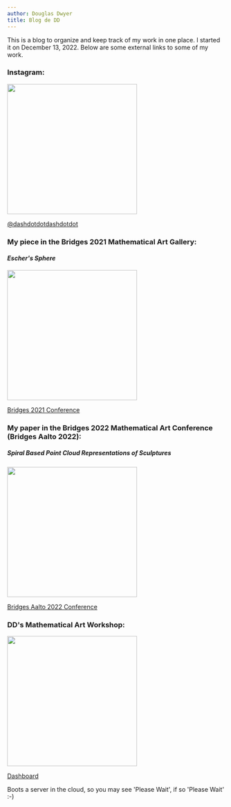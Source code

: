 ```yaml
---
author: Douglas Dwyer
title: Blog de DD
---
```


This is a blog to organize and keep track of my work in one place. I started it on December 13, 2022. Below are some external links to some of my work.


### Instagram:


<img src="/./about_files/donut4.PNG" alt="" width="300px" height="300px"/>

[@dashdotdotdashdotdot](https://www.instagram.com/dashdotdotdashdotdot/)


### My piece in the Bridges 2021 Mathematical Art Gallery:
#### _Escher's Sphere_

<img src="/./about_files/escher_sphere308.jpeg" alt="" width="300px" height="300px"/>


[Bridges 2021 Conference](http://gallery.bridgesmathart.org/exhibitions/2021-bridges-conference/dashdotdotdashdotdot)

### My paper in the Bridges 2022 Mathematical Art Conference (Bridges Aalto 2022):
##### _Spiral Based Point Cloud Representations of Sculptures_

<img src="/./about_files/venus_cyano.jpg" alt="" width="300px" height="300px"/>

[Bridges Aalto 2022 Conference](https://archive.bridgesmathart.org/2022/bridges2022-213.html)


### DD's Mathematical Art Workshop:
<img src="/./about_files/perspective1.png" alt="" width="300px" height="300px"/>


[Dashboard](https://rart.shinyapps.io/DashdotdotDashdotdot/)

Boots a server in the cloud, so you may see 'Please Wait', if so 'Please Wait' :-)

